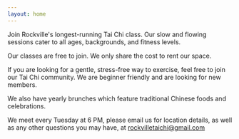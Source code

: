 ```yaml
---
layout: home
---
```

Join Rockville's longest-running Tai Chi class. Our slow and flowing sessions cater to all ages, backgrounds, and fitness levels.

Our classes are free to join. We only share the cost to rent our space.

If you are looking for a gentle, stress-free way to exercise, feel free to join our Tai Chi community. We are beginner friendly and are looking for new members.

We also have yearly brunches which feature traditional Chinese foods and celebrations.

We meet every Tuesday at 6 PM, please email us for location details, as well as any other questions you may have, at rockvilletaichi@gmail.com